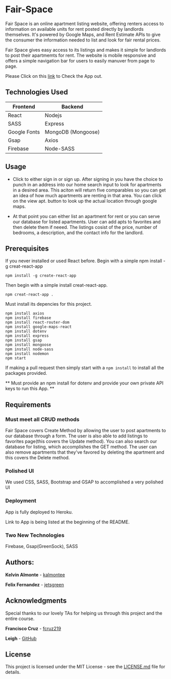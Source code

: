 # Fair-Space
Fair Space is an online apartment listing website, offering renters access to information on available units for rent posted directly by landlords themselves.  It's powered by Google Maps, and Rent Estimate APIs to give the consumer the information needed to list and look for fair rental prices.  

Fair Space gives easy access to its listings and makes it simple for landlords to post their apartmemts for rent.  The website is mobile responsive and offers a simple navigation bar for users to easily manuver from page to page.

Please Click on this [link](https://sleepy-brook-31584.herokuapp.com/) to Check the App out.

## Technologies Used

| Frontend  | Backend |
| ------------- | ------------- |
| React| Nodejs |
| SASS | Express |
| Google Fonts| MongoDB (Mongoose)|
| Gsap | Axios |
| Firebase | Node-SASS


## Usage

- Click to either sign in or sign up. After signing in you have the choice to punch in an address into our home search input to look for apartments in a desired area.  This aciton will return five comparables so you can get an idea of how much apartments are renting in that area.  You can click on the view apt. button to look up the actual location through google maps.

- At that point you can either list an apartment for rent or you can serve our database for listed apartments.  User can add apts to favorites and then delete them if neeed.  The listings cosist of the price, number of bedrooms, a description, and the contact info for the landlord.

## Prerequisites

If you never installed or used React before. Begin with a simple npm install -g creat-react-app

```
npm install -g create-react-app
```

Then begin with a simple install creat-react-app.
```
npm creat-react-app .
```

Must install its depencies for this project.
```
npm install axios
npm install firebase
npm install react-router-dom
npm install google-maps-react
npm install dotenv
npm install express
npm install gsap
npm install mongoose
npm install node-sass
npm install nodemon
npm start
```

If making a pull request then simply start with a ``` npm install ``` to install all the packages provided.

** Must provide an npm install for dotenv and provide your own private API keys to run this App. **

## Requirements

### Must meet all CRUD methods 
Fair Space covers Create Method by allowing the user to post apartments to our database through a form.  The user is also able to add listings to favorites page(this covers the Update method).  You can also search our database for listing, which accomplishes the GET method.  The user can also remove apartments that they've favored by deleting the apartment and this covers the Delete method.

### Polished UI 
We used CSS, SASS, Bootstrap and GSAP to accomplished a very polished UI

### Deployment
App is fully deployed to Heroku.

Link to App is being listed at the beginning of the README.

### Two New Technologies

 Firebase, Gsap(GreenSock), SASS
 
 ## Authors:
 
 **Kelvin Almonte** - [kalmontee](https://github.com/kalmontee)

 **Felix Fernandez** - [jetsgreen](https://github.com/jetsgreen)

 ## Acknowledgments

 Special thanks to our lovely TAs for helping us through this project and the entire course.

 **Francisco Cruz** - [fcruz219](https://github.com/fcruz219)

 **Leigh** - [GitHub](https://github.com/)

 ## License

 This project is licensed under the MIT License - see the [LICENSE.md](LICENSE.md) file for details.